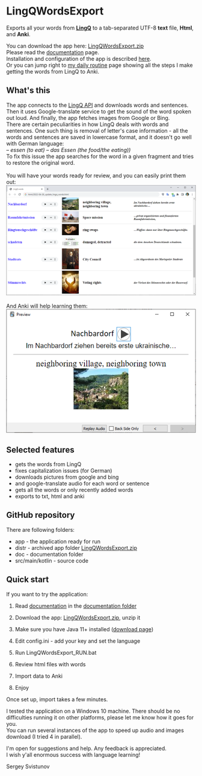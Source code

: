 # LingQWordsExport
Exports all your words from **[LingQ](https://lingq.com)** 
to a tab-separated UTF-8 **text** file, **Html**, and **Anki**.

You can download the app here: [LingQWordsExport.zip](https://github.com/SergeyFM/LingQWordsExport/raw/master/distr/LingQWordsExport.zip) <br>
Please read the [documentation](doc/README.md) page. <br>
Installation and configuration of the app is described [here](doc/Installation.md). <br>
Or you can jump right to [my daily routine](doc/MyDailyRoutine.md) page showing all the steps I make getting the words from LingQ to Anki. <br>

## What's this
The app connects to the [LingQ API](https://www.lingq.com/apidocs/index.html) and downloads words and sentences. Then it uses Google-translate service to get the sound of the word spoken out loud. And finally, the app fetches images from Google or Bing. <br>
There are certain peculiarities in how LingQ deals with words and sentences. One such thing is removal of letter's case information - all the words and sentences are saved in lowercase format, and it doesn't go well with German language:<br>
_– essen (to eat) – das Essen (the food/the eating))_ <br> 
To fix this issue the app searches for the word in a given fragment and tries to restore the original word.
<br> <br>
You will have your words ready for review, and you can easily print them out: <br>
![](doc/a22.png) <br> <br>
And Anki will help learning them: <br>
![](doc/a33.png)

## Selected features
* gets the words from LingQ
* fixes capitalization issues (for German)
* downloads pictures from google and bing
* and google-translate audio for each word or sentence
* gets all the words or only recently added words
* exports to txt, html and anki


## GitHub repository
There are following folders: 
 * app - the application ready for run
 * distr - archived app folder [LingQWordsExport.zip](https://github.com/SergeyFM/LingQWordsExport/raw/master/distr/LingQWordsExport.zip)
 * doc - documentation folder
 * src/main/kotlin - source code

## Quick start
If you want to try the application:

1. Read [documentation](doc/README.md) in the  [documentation folder](https://github.com/SergeyFM/LingQWordsExport/tree/master/doc)

2. Download the app: [LingQWordsExport.zip](https://github.com/SergeyFM/LingQWordsExport/raw/master/distr/LingQWordsExport.zip), unzip it

3. Make sure you have Java 11+ installed ([download page](https://www.oracle.com/java/technologies/downloads/))

4. Edit config.ini - add your key and set the language

5. Run LingQWordsExport_RUN.bat 

6. Review html files with words

7. Import data to Anki

8. Enjoy

Once set up, import takes a few minutes.

I tested the application on a Windows 10 machine. There should be no difficulties running it on other platforms, please let me know how it goes for you. <br>
You can run several instances of the app to speed up audio and images download (I tried 4 in parallel).

I'm open for suggestions and help. Any feedback is appreciated. <br>
I wish y'all enormous success with language learning!

Sergey Svistunov
